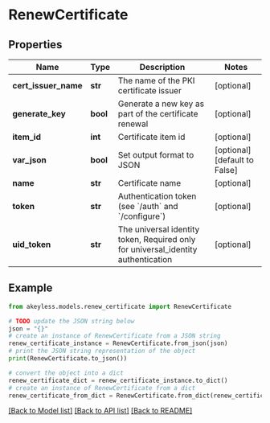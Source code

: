 # RenewCertificate


## Properties

Name | Type | Description | Notes
------------ | ------------- | ------------- | -------------
**cert_issuer_name** | **str** | The name of the PKI certificate issuer | [optional] 
**generate_key** | **bool** | Generate a new key as part of the certificate renewal | [optional] 
**item_id** | **int** | Certificate item id | [optional] 
**var_json** | **bool** | Set output format to JSON | [optional] [default to False]
**name** | **str** | Certificate name | [optional] 
**token** | **str** | Authentication token (see &#x60;/auth&#x60; and &#x60;/configure&#x60;) | [optional] 
**uid_token** | **str** | The universal identity token, Required only for universal_identity authentication | [optional] 

## Example

```python
from akeyless.models.renew_certificate import RenewCertificate

# TODO update the JSON string below
json = "{}"
# create an instance of RenewCertificate from a JSON string
renew_certificate_instance = RenewCertificate.from_json(json)
# print the JSON string representation of the object
print(RenewCertificate.to_json())

# convert the object into a dict
renew_certificate_dict = renew_certificate_instance.to_dict()
# create an instance of RenewCertificate from a dict
renew_certificate_from_dict = RenewCertificate.from_dict(renew_certificate_dict)
```
[[Back to Model list]](../README.md#documentation-for-models) [[Back to API list]](../README.md#documentation-for-api-endpoints) [[Back to README]](../README.md)


